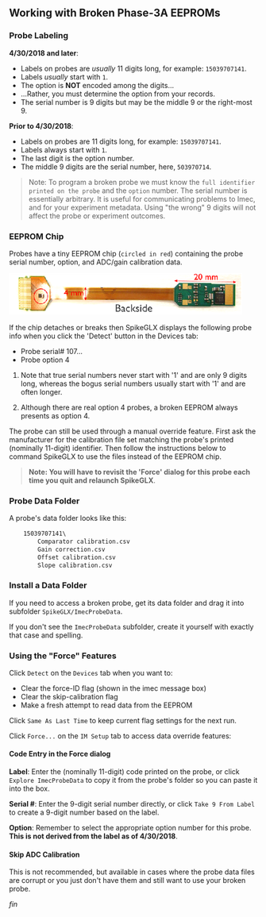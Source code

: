 ## Working with Broken Phase-3A EEPROMs

### Probe Labeling

**4/30/2018 and later**:

* Labels on probes are *usually* 11 digits long, for example: `15039707141`.
* Labels *usually* start with `1`.
* The option is **NOT** encoded among the digits...
* ...Rather, you must determine the option from your records.
* The serial number is 9 digits but may be the middle 9 or the right-most 9.

**Prior to 4/30/2018**:

* Labels on probes are 11 digits long, for example: `15039707141`.
* Labels always start with `1`.
* The last digit is the option number.
* The middle 9 digits are the serial number, here, `503970714`.

>Note: To program a broken probe we must know the
`full identifier printed on the probe` and the `option` number.
The serial number is essentially arbitrary. It is useful for
communicating problems to Imec, and for your experiment metadata. Using
"the wrong" 9 digits will not affect the probe or experiment outcomes.

### EEPROM Chip

Probes have a tiny EEPROM chip (`circled in red`) containing the probe
serial number, option, and ADC/gain calibration data.

![EEPROM](EEPROM.png)

If the chip detaches or breaks then SpikeGLX displays the following
probe info when you click the 'Detect' button in the Devices tab:

* Probe serial# 107...
* Probe option 4

1. Note that true serial numbers never start with '1' and are only 9
digits long, whereas the bogus serial numbers usually start with '1'
and are often longer.

2. Although there are real option 4 probes, a broken EEPROM always
presents as option 4.

The probe can still be used through a manual override feature. First
ask the manufacturer for the calibration file set matching the probe's
printed (nominally 11-digit) identifier. Then follow the instructions
below to command SpikeGLX to use the files instead of the EEPROM chip.

>**Note: You will have to revisit the 'Force' dialog for this probe
each time you quit and relaunch SpikeGLX**.

### Probe Data Folder

A probe's data folder looks like this:

```
    15039707141\
        Comparator calibration.csv
        Gain correction.csv
        Offset calibration.csv
        Slope calibration.csv
```

### Install a Data Folder

If you need to access a broken probe, get its data folder and drag it
into subfolder `SpikeGLX/ImecProbeData`.

If you don't see the `ImecProbeData` subfolder, create it yourself with
exactly that case and spelling.

### Using the "Force" Features

Click `Detect` on the `Devices` tab when you want to:

* Clear the force-ID flag (shown in the imec message box)
* Clear the skip-calibration flag
* Make a fresh attempt to read data from the EEPROM

Click `Same As Last Time` to keep current flag settings for the next run.

Click `Force...` on the `IM Setup` tab to access data override features:

#### Code Entry in the Force dialog

**Label**: Enter the (nominally 11-digit) code printed on the probe, or
click `Explore ImecProbeData` to copy it from the probe's folder so you
can paste it into the box.

**Serial #**: Enter the 9-digit serial number directly, or click
`Take 9 From Label` to create a 9-digit number based on the label.

**Option**: Remember to select the appropriate option number for this
probe. **This is not derived from the label as of 4/30/2018**.

#### Skip ADC Calibration

This is not recommended, but available in cases where the probe data
files are corrupt or you just don't have them and still want to use
your broken probe.


_fin_

